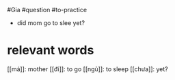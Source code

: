 #Gia #question #to-practice 

- did mom go to slee yet?



# relevant words
[[má]]: mother 
[[đi]]: to go 
[[ngủ]]: to sleep
[[chưa]]: yet?